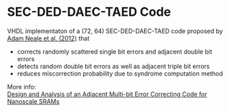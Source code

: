 # SEC-DED-DAEC-TAED Code

VHDL implementaton of a (72, 64) SEC-DED-DAEC-TAED code proposed by [Adam Neale et al. (2012)](https://ieeexplore.ieee.org/document/6376147) that

- corrects randomly scattered single bit errors and adjacent double bit errors
- detects random double bit errors as well as adjacent triple bit errors
- reduces miscorrection probability due to syndrome computation method

More info:<br>
[Design and Analysis of an Adjacent Multi-bit Error Correcting Code for
Nanoscale SRAMs](https://uwspace.uwaterloo.ca/handle/10012/8960)<br>
